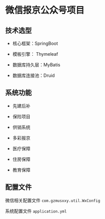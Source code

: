# 微信报京公众号项目
## 技术选型

- 核心框架：SpringBoot

- 模板引擎： Thymeleaf

- 数据库持久层：MyBatis

- 数据库连接池：Druid



## 系统功能

- 先建后补

- 保险项目

- 供销系统

- 多彩报京

- 医疗保障

- 住房保障

- 教育保障

## 配置文件

微信相关配置文件
`com.gzmusxxy.util.WxConfig`

系统配置文件
`application.yml`